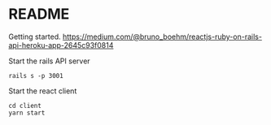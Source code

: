 # README

Getting started.
https://medium.com/@bruno_boehm/reactjs-ruby-on-rails-api-heroku-app-2645c93f0814

Start the rails API server
```
rails s -p 3001
```

Start the react client
```
cd client
yarn start
```



